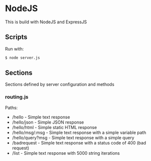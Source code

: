 # NodeJS
This is build with NodeJS and ExpressJS

## Scripts
Run with:
```sh
$ node server.js
```


## Sections
Sections defined by server configuration and methods

### routing.js
Paths:
- /hello - Simple text response
- /hello/json - Simple JSON response
- /hello/html - Simple static HTML response
- /hello/msg/:msg - Simple text response with a simple variable path
- /hello/query?msg - Simple text response with a simple query
- /badrequest - Simple text response with a status code of 400 (bad request)
- /list - Simple text response with 5000 string iterations